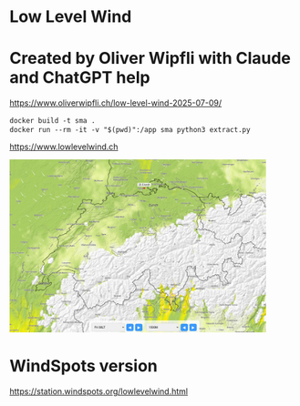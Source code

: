 # Low Level Wind
# Created by Oliver Wipfli with Claude and ChatGPT help 

https://www.oliverwipfli.ch/low-level-wind-2025-07-09/

```
docker build -t sma .
docker run --rm -it -v "$(pwd)":/app sma python3 extract.py
```

https://www.lowlevelwind.ch

<img src="screenshot.png" width=450 />

# WindSpots version

https://station.windspots.org/lowlevelwind.html
